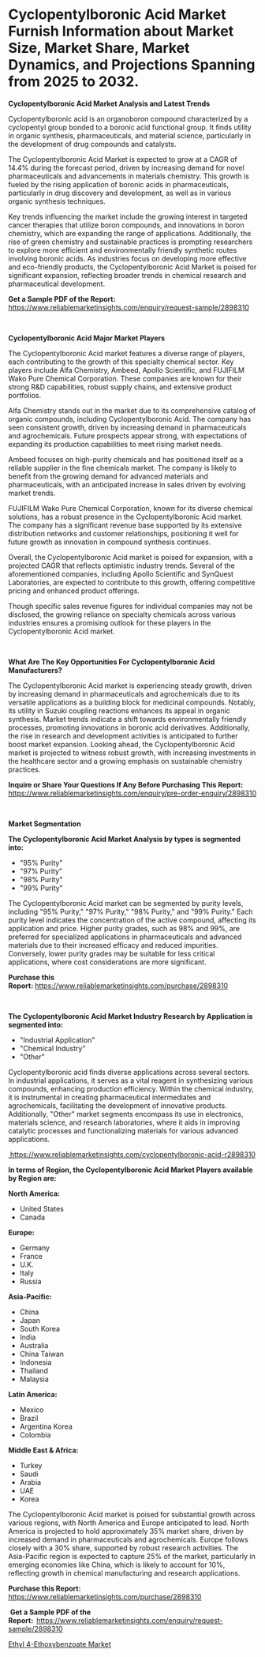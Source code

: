 <p><h1>Cyclopentylboronic Acid Market Furnish Information about Market Size, Market Share, Market Dynamics, and Projections Spanning from 2025 to 2032.</h1></p><p><strong>Cyclopentylboronic Acid Market Analysis and Latest Trends</strong></p>
<p><p>Cyclopentylboronic acid is an organoboron compound characterized by a cyclopentyl group bonded to a boronic acid functional group. It finds utility in organic synthesis, pharmaceuticals, and material science, particularly in the development of drug compounds and catalysts.</p><p>The Cyclopentylboronic Acid Market is expected to grow at a CAGR of 14.4% during the forecast period, driven by increasing demand for novel pharmaceuticals and advancements in materials chemistry. This growth is fueled by the rising application of boronic acids in pharmaceuticals, particularly in drug discovery and development, as well as in various organic synthesis techniques.</p><p>Key trends influencing the market include the growing interest in targeted cancer therapies that utilize boron compounds, and innovations in boron chemistry, which are expanding the range of applications. Additionally, the rise of green chemistry and sustainable practices is prompting researchers to explore more efficient and environmentally friendly synthetic routes involving boronic acids. As industries focus on developing more effective and eco-friendly products, the Cyclopentylboronic Acid Market is poised for significant expansion, reflecting broader trends in chemical research and pharmaceutical development.</p></p>
<p><strong>Get a Sample PDF of the Report:&nbsp;</strong> <a href="https://www.reliablemarketinsights.com/enquiry/request-sample/2898310?utm_campaign=3011&utm_medium=2&utm_source=Github&utm_content=ia&utm_term=15032025&utm_id=cyclopentylboronic-acid">https://www.reliablemarketinsights.com/enquiry/request-sample/2898310</a></p>
<p>&nbsp;</p>
<p><strong>Cyclopentylboronic Acid Major Market Players</strong></p>
<p><p>The Cyclopentylboronic Acid market features a diverse range of players, each contributing to the growth of this specialty chemical sector. Key players include Alfa Chemistry, Ambeed, Apollo Scientific, and FUJIFILM Wako Pure Chemical Corporation. These companies are known for their strong R&D capabilities, robust supply chains, and extensive product portfolios.</p><p>Alfa Chemistry stands out in the market due to its comprehensive catalog of organic compounds, including Cyclopentylboronic Acid. The company has seen consistent growth, driven by increasing demand in pharmaceuticals and agrochemicals. Future prospects appear strong, with expectations of expanding its production capabilities to meet rising market needs.</p><p>Ambeed focuses on high-purity chemicals and has positioned itself as a reliable supplier in the fine chemicals market. The company is likely to benefit from the growing demand for advanced materials and pharmaceuticals, with an anticipated increase in sales driven by evolving market trends.</p><p>FUJIFILM Wako Pure Chemical Corporation, known for its diverse chemical solutions, has a robust presence in the Cyclopentylboronic Acid market. The company has a significant revenue base supported by its extensive distribution networks and customer relationships, positioning it well for future growth as innovation in compound synthesis continues.</p><p>Overall, the Cyclopentylboronic Acid market is poised for expansion, with a projected CAGR that reflects optimistic industry trends. Several of the aforementioned companies, including Apollo Scientific and SynQuest Laboratories, are expected to contribute to this growth, offering competitive pricing and enhanced product offerings.</p><p>Though specific sales revenue figures for individual companies may not be disclosed, the growing reliance on specialty chemicals across various industries ensures a promising outlook for these players in the Cyclopentylboronic Acid market.</p></p>
<p>&nbsp;</p>
<p><strong>What Are The Key Opportunities For Cyclopentylboronic Acid Manufacturers?</strong></p>
<p><p>The Cyclopentylboronic Acid market is experiencing steady growth, driven by increasing demand in pharmaceuticals and agrochemicals due to its versatile applications as a building block for medicinal compounds. Notably, its utility in Suzuki coupling reactions enhances its appeal in organic synthesis. Market trends indicate a shift towards environmentally friendly processes, promoting innovations in boronic acid derivatives. Additionally, the rise in research and development activities is anticipated to further boost market expansion. Looking ahead, the Cyclopentylboronic Acid market is projected to witness robust growth, with increasing investments in the healthcare sector and a growing emphasis on sustainable chemistry practices.</p></p>
<p><strong>Inquire or Share Your Questions If Any Before Purchasing This Report:</strong> <a href="https://www.reliablemarketinsights.com/enquiry/pre-order-enquiry/2898310?utm_campaign=3011&utm_medium=2&utm_source=Github&utm_content=ia&utm_term=15032025&utm_id=cyclopentylboronic-acid">https://www.reliablemarketinsights.com/enquiry/pre-order-enquiry/2898310</a></p>
<p>&nbsp;</p>
<p><strong>Market Segmentation</strong></p>
<p><strong>The Cyclopentylboronic Acid Market Analysis by types is segmented into:</strong></p>
<p><ul><li>"95% Purity"</li><li>"97% Purity"</li><li>"98% Purity"</li><li>"99% Purity"</li></ul></p>
<p><p>The Cyclopentylboronic Acid market can be segmented by purity levels, including "95% Purity," "97% Purity," "98% Purity," and "99% Purity." Each purity level indicates the concentration of the active compound, affecting its application and price. Higher purity grades, such as 98% and 99%, are preferred for specialized applications in pharmaceuticals and advanced materials due to their increased efficacy and reduced impurities. Conversely, lower purity grades may be suitable for less critical applications, where cost considerations are more significant.</p></p>
<p><strong>Purchase this Report:&nbsp;</strong><a href="https://www.reliablemarketinsights.com/purchase/2898310?utm_campaign=3011&utm_medium=2&utm_source=Github&utm_content=ia&utm_term=15032025&utm_id=cyclopentylboronic-acid">https://www.reliablemarketinsights.com/purchase/2898310</a></p>
<p>&nbsp;</p>
<p><strong>The Cyclopentylboronic Acid Market Industry Research by Application is segmented into:</strong></p>
<p><ul><li>"Industrial Application"</li><li>"Chemical Industry"</li><li>"Other"</li></ul></p>
<p><p>Cyclopentylboronic acid finds diverse applications across several sectors. In industrial applications, it serves as a vital reagent in synthesizing various compounds, enhancing production efficiency. Within the chemical industry, it is instrumental in creating pharmaceutical intermediates and agrochemicals, facilitating the development of innovative products. Additionally, "Other" market segments encompass its use in electronics, materials science, and research laboratories, where it aids in improving catalytic processes and functionalizing materials for various advanced applications.</p></p>
<p><a href="https://www.reliablemarketinsights.com/cyclopentylboronic-acid-r2898310?utm_campaign=3011&utm_medium=2&utm_source=Github&utm_content=ia&utm_term=15032025&utm_id=cyclopentylboronic-acid">&nbsp;https://www.reliablemarketinsights.com/cyclopentylboronic-acid-r2898310</a></p>
<p><strong>In terms of Region, the Cyclopentylboronic Acid Market Players available by Region are:</strong></p>
<p>
    <p> <strong> North America: </strong>
        <ul>
            <li>United States</li>
            <li>Canada</li>
        </ul>
        </p> 
    <p> <strong> Europe: </strong>
        <ul>
            <li>Germany</li>
            <li>France</li>
            <li>U.K.</li>
            <li>Italy</li>
            <li>Russia</li>
        </ul>
        </p> 
    <p> <strong> Asia-Pacific: </strong>
        <ul>
            <li>China</li>
            <li>Japan</li>
            <li>South Korea</li>
            <li>India</li>
            <li>Australia</li>
            <li>China Taiwan</li>
            <li>Indonesia</li>
            <li>Thailand</li>
            <li>Malaysia</li>
        </ul>
        </p> 
    <p> <strong> Latin America: </strong>
        <ul>
            <li>Mexico</li>
            <li>Brazil</li>
            <li>Argentina Korea</li>
            <li>Colombia</li>
        </ul>
        </p> 
    <p> <strong> Middle East & Africa: </strong>
        <ul>
            <li>Turkey</li>
            <li>Saudi</li>
            <li>Arabia</li>
            <li>UAE</li>
            <li>Korea</li>
        </ul>
    </p>
    </p>
<p><p>The Cyclopentylboronic Acid market is poised for substantial growth across various regions, with North America and Europe anticipated to lead. North America is projected to hold approximately 35% market share, driven by increased demand in pharmaceuticals and agrochemicals. Europe follows closely with a 30% share, supported by robust research activities. The Asia-Pacific region is expected to capture 25% of the market, particularly in emerging economies like China, which is likely to account for 10%, reflecting growth in chemical manufacturing and research applications.</p></p>
<p><strong>Purchase this Report: </strong><a href="https://www.reliablemarketinsights.com/purchase/2898310?utm_campaign=3011&utm_medium=2&utm_source=Github&utm_content=ia&utm_term=15032025&utm_id=cyclopentylboronic-acid">https://www.reliablemarketinsights.com/purchase/2898310</a></p>
<p>&nbsp;<strong>Get a Sample PDF of the Report:&nbsp;&nbsp;</strong><a href="https://www.reliablemarketinsights.com/enquiry/request-sample/2898310?utm_campaign=3011&utm_medium=2&utm_source=Github&utm_content=ia&utm_term=15032025&utm_id=cyclopentylboronic-acid">https://www.reliablemarketinsights.com/enquiry/request-sample/2898310</a></p>
<p><strong></strong></p>
<p><p><a href="https://github.com/chkrselia/Market-Research-Report-List-1/blob/main/ethyl-4-ethoxybenzoate-market.md?utm_campaign=3011&utm_medium=2&utm_source=Github&utm_content=ia&utm_term=15032025&utm_id=cyclopentylboronic-acid">Ethyl 4-Ethoxybenzoate Market</a></p></p>